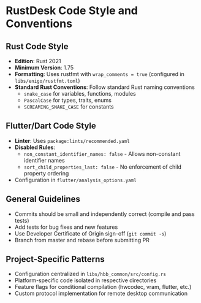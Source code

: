 # RustDesk Code Style and Conventions

## Rust Code Style
- **Edition**: Rust 2021
- **Minimum Version**: 1.75
- **Formatting**: Uses rustfmt with `wrap_comments = true` (configured in `libs/enigo/rustfmt.toml`)
- **Standard Rust Conventions**: Follow standard Rust naming conventions
  - `snake_case` for variables, functions, modules
  - `PascalCase` for types, traits, enums
  - `SCREAMING_SNAKE_CASE` for constants

## Flutter/Dart Code Style
- **Linter**: Uses `package:lints/recommended.yaml`
- **Disabled Rules**:
  - `non_constant_identifier_names: false` - Allows non-constant identifier names
  - `sort_child_properties_last: false` - No enforcement of child property ordering
- Configuration in `flutter/analysis_options.yaml`

## General Guidelines
- Commits should be small and independently correct (compile and pass tests)
- Add tests for bug fixes and new features
- Use Developer Certificate of Origin sign-off (`git commit -s`)
- Branch from master and rebase before submitting PR

## Project-Specific Patterns
- Configuration centralized in `libs/hbb_common/src/config.rs`
- Platform-specific code isolated in respective directories
- Feature flags for conditional compilation (hwcodec, vram, flutter, etc.)
- Custom protocol implementation for remote desktop communication
